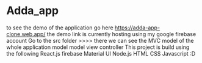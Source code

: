 # Adda_app
to see the demo of the application go here https://adda-app-clone.web.app/
the demo link is currently  hosting using my google firebase account 
Go to the src folder >>>> there we can see the MVC model of the whole application model
model view controller
This project is build using the following
React.js
firebase 
Material UI
Node.js
HTML
CSS 
Javascript :D
